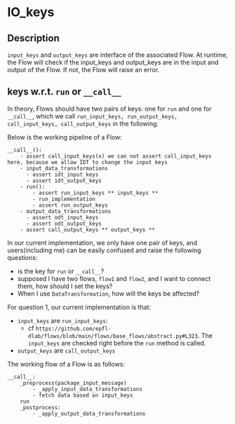 # IO_keys


## Description

`input_keys` and `output_keys` are interface of the associated Flow.
At runtime, the Flow will check if the input_keys and output_keys are in the input and output of the Flow.
If not, the Flow will raise an error.


## keys w.r.t. `run` or `__call__`

In theory, Flows should have two pairs of keys: one for `run` and one for `__call__`, which we call `run_input_keys, run_output_keys, call_input_keys, call_output_keys` in the following.

Below is the working pipeline of a Flow:
```
__call__():
    - assert call_input_keys(x) we can not assert call_input_keys here, because we allow IDT to change the input keys
    - input_data_transformations
      - assert idt_input_keys
      - assert idt_output_keys
    - run():
        - assert run_input_keys ** input_keys **
        - run_implementation
        - assert run_output_keys
    - output_data_transformations
      - assert odt_input_keys
      - assert odt_output_keys    
    - assert call_output_keys ** output_keys **
```

In our current implementation, we only have one pair of keys, and users(including me) can be easily confused and raise the following questions:
- is the key for `run` or `__call__`?
- supposed I have two flows, `flow1` and `flow2`, and I want to connect them, how should I set the keys?
- When I use `DataTransformation`, how will the keys be affected?

For question 1, our current implementation is that:
- `input_keys` are `run_input_keys`: 
    - cf `https://github.com/epfl-dlab/flows/blob/main/flows/base_flows/abstract.py#L323`. The `input_keys` are checked right before the `run` method is called.
- `output_keys` are `call_output_keys`




The working flow of a Flow is as follows:
```
__call__:
    _preprocess(package_input_message)
        - _apply_input_data_transformations
        - fetch data based on input_keys
    run
    _postprocess:
        - _apply_output_data_transformations
```

```


